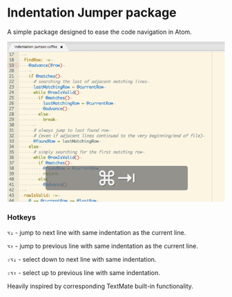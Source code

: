 # Indentation Jumper package

A simple package designed to ease the code navigation in Atom.

![demo](assets/demo.gif)

### Hotkeys

`⌥↓` - jump to next line with same indentation as the current line.

`⌥↑` - jump to previous line with same indentation as the current line.

`⇧⌥↓` - select down to next line with same indentation.

`⇧⌥↑` - select up to previous line with same indentation.

Heavily inspired by corresponding TextMate built-in functionality.
